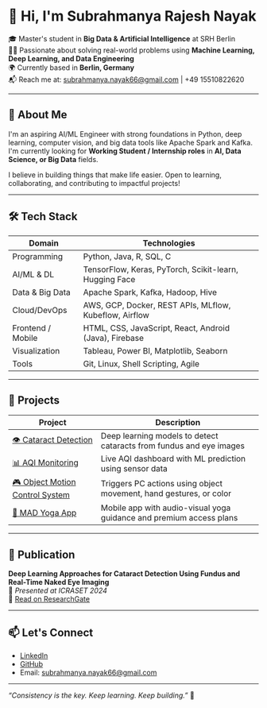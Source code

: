 # 👋 Hi, I'm Subrahmanya Rajesh Nayak

🎓 Master's student in **Big Data & Artificial Intelligence** at SRH Berlin  
👨‍💻 Passionate about solving real-world problems using **Machine Learning, Deep Learning, and Data Engineering**  
🌍 Currently based in **Berlin, Germany**  
📬 Reach me at: subrahmanya.nayak66@gmail.com | +49 15510822620

---

## 🧠 About Me

I'm an aspiring AI/ML Engineer with strong foundations in Python, deep learning, computer vision, and big data tools like Apache Spark and Kafka. I'm currently looking for **Working Student / Internship roles** in **AI, Data Science, or Big Data** fields.

I believe in building things that make life easier. Open to learning, collaborating, and contributing to impactful projects!

---

## 🛠️ Tech Stack

| Domain             | Technologies                                                       |
|--------------------|---------------------------------------------------------------------|
| Programming        | Python, Java, R, SQL, C                                             |
| AI/ML & DL         | TensorFlow, Keras, PyTorch, Scikit-learn, Hugging Face             |
| Data & Big Data    | Apache Spark, Kafka, Hadoop, Hive                                  |
| Cloud/DevOps       | AWS, GCP, Docker, REST APIs, MLflow, Kubeflow, Airflow             |
| Frontend / Mobile  | HTML, CSS, JavaScript, React, Android (Java), Firebase             |
| Visualization      | Tableau, Power BI, Matplotlib, Seaborn                             |
| Tools              | Git, Linux, Shell Scripting, Agile                                 |

---

## 🚀 Projects

| Project | Description |
|--------|-------------|
| [👁️ Cataract Detection](https://github.com/YOUR_GITHUB/cataract-detection) | Deep learning models to detect cataracts from fundus and eye images |
| [📊 AQI Monitoring](https://github.com/YOUR_GITHUB/aqi-dashboard) | Live AQI dashboard with ML prediction using sensor data |
| [🎮 Object Motion Control System](https://github.com/YOUR_GITHUB/vision-control-system) | Triggers PC actions using object movement, hand gestures, or color |
| [🧘 MAD Yoga App](https://github.com/YOUR_GITHUB/mad_yoga_app) | Mobile app with audio-visual yoga guidance and premium access plans |

---

## 📖 Publication

**Deep Learning Approaches for Cataract Detection Using Fundus and Real-Time Naked Eye Imaging**  
📍 *Presented at ICRASET 2024*  
🔗 [Read on ResearchGate](https://www.researchgate.net/publication/389448524_Deep_Learning_Approaches_for_Cataract_Detection_Using_Fundus_and_Real-Time_Naked_Eye_Imaging)

---

## 📫 Let's Connect

- [LinkedIn](https://linkedin.com/in/subrahmanyanayak)
- [GitHub](https://github.com/subba5076)
- Email: subrahmanya.nayak66@gmail.com

---

_“Consistency is the key. Keep learning. Keep building.”_ 🔑

